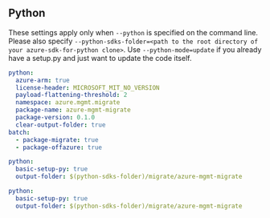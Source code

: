 ## Python

These settings apply only when `--python` is specified on the command line.
Please also specify `--python-sdks-folder=<path to the root directory of your azure-sdk-for-python clone>`.
Use `--python-mode=update` if you already have a setup.py and just want to update the code itself.

``` yaml $(python)
python:
  azure-arm: true
  license-header: MICROSOFT_MIT_NO_VERSION
  payload-flattening-threshold: 2
  namespace: azure.mgmt.migrate
  package-name: azure-mgmt-migrate
  package-version: 0.1.0
  clear-output-folder: true
batch:
  - package-migrate: true
  - package-offazure: true
```

``` yaml $(python) && $(package-migrate)
python:
  basic-setup-py: true
  output-folder: $(python-sdks-folder)/migrate/azure-mgmt-migrate
```

``` yaml $(python) && $(package-migrate)
python:
  basic-setup-py: true
  output-folder: $(python-sdks-folder)/migrate/azure-mgmt-migrate
```